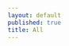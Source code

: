 ```yaml
---
layout: default
published: true
title: All
---
```

<body>

<style>
* {
  box-sizing: border-box;
}
#horizontal-waterfull {
  width: 300px;
}
#horizontal-waterfull:before, #horizontal-waterfull:after {
  content: '';
  display: table;
  clear: both;
}
img {
  display: block;
  width: 100%;
  height: 100%;
}
.image-box {
  float: left;
  padding: 1px;
  overflow: hidden;
}
</style>

<div id="horizontal-waterfull"></div>

<script src="./imageLayout.js"></script>
<script>
const images = [{
  src: 'https://static.cxstore.top/images/lake.jpg',
  width: 4000,
  height: 6000
}, {
  src: 'https://static.cxstore.top/images/japan.jpg',
  width: 1500,
  height: 1125
}, {
  src: 'https://static.cxstore.top/images/girl.jpg',
  width: 5616,
  height: 3266
}, {
  src: 'https://static.cxstore.top/images/flower.jpg',
  width: 4864,
  height: 3648
}, {
  src: 'https://static.cxstore.top/images/lake.jpg',
  width: 4000,
  height: 6000
}, {
  src: 'https://static.cxstore.top/images/japan.jpg',
  width: 1500,
  height: 1125
}, {
  src: 'https://static.cxstore.top/images/grass.jpg',
  width: 5184,
  height: 2916
}, {
  src: 'https://static.cxstore.top/images/girl.jpg',
  width: 5616,
  height: 3266
}, {
  src: 'https://static.cxstore.top/images/flower.jpg',
  width: 4864,
  height: 3648
}, {
  src: 'https://static.cxstore.top/images/girl.jpg',
  width: 5616,
  height: 3266
}, {
  src: 'https://static.cxstore.top/images/flower.jpg',
  width: 4864,
  height: 3648
}, {
  src: 'https://static.cxstore.top/images/girl.jpg',
  width: 5616,
  height: 3266
}, {
  src: 'https://static.cxstore.top/images/flower.jpg',
  width: 4864,
  height: 3648
}, {
  src: 'https://static.cxstore.top/images/lake.jpg',
  width: 4000,
  height: 6000
}, {
  src: 'https://static.cxstore.top/images/japan.jpg',
  width: 1500,
  height: 1125
}, {
  src: 'https://static.cxstore.top/images/grass.jpg',
  width: 5184,
  height: 2916
}, {
  src: 'https://static.cxstore.top/images/girl.jpg',
  width: 5616,
  height: 3266
}, {
  src: 'https://static.cxstore.top/images/flower.jpg',
  width: 4864,
  height: 3648
}, {
  src: 'https://static.cxstore.top/images/lake.jpg',
  width: 4000,
  height: 6000
}, {
  src: 'https://static.cxstore.top/images/grass.jpg',
  width: 5184,
  height: 2916
}, {
  src: 'https://static.cxstore.top/images/japan.jpg',
  width: 1500,
  height: 1125
}, {
  src: 'https://static.cxstore.top/images/grass.jpg',
  width: 5184,
  height: 2916
}, {
  src: 'https://static.cxstore.top/images/girl.jpg',
  width: 5616,
  height: 3266
}, {
  src: 'https://static.cxstore.top/images/lake.jpg',
  width: 4000,
  height: 6000
}, {
  src: 'https://static.cxstore.top/images/japan.jpg',
  width: 1500,
  height: 1125
}, {
  src: 'https://static.cxstore.top/images/grass.jpg',
  width: 5184,
  height: 2916
}, {
  src: 'https://static.cxstore.top/images/flower.jpg',
  width: 4864,
  height: 3648
}, {
  src: 'https://static.cxstore.top/images/lake.jpg',
  width: 4000,
  height: 6000
}, {
  src: 'https://static.cxstore.top/images/japan.jpg',
  width: 1500,
  height: 1125
}, {
  src: 'https://static.cxstore.top/images/grass.jpg',
  width: 5184,
  height: 2916
}]
const $box = document.getElementById('horizontal-waterfull')
const layout = new ImagesLayout(images, $box.clientWidth, 2)
layout.completedImages.forEach(item => {
  let $imageBox = document.createElement('div')
  $imageBox.setAttribute('class', 'image-box')
  $imageBox.style.width = item.width + 'px'
  $imageBox.style.height = item.height + 'px'
  let $image = document.createElement('img')
  $image.setAttribute('src', item.src)
  $imageBox.appendChild($image)
  $box.appendChild($imageBox)
})
</script>
</body>
